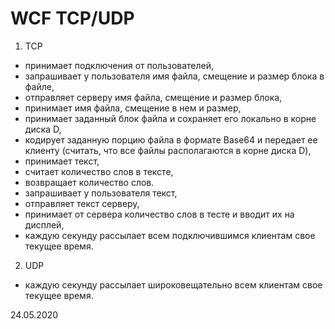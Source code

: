 # WCF TCP/UDP
1. TCP
- принимает подключения от пользователей,
- запрашивает у пользователя имя файла, смещение и размер блока в файле,
- отправляет серверу имя файла, смещение и размер блока,
- принимает имя файла, смещение в нем и размер,
- принимает заданный блок файла и сохраняет его локально в корне диска D,
- кодирует заданную порцию файла в формате Base64 и передает ее клиенту (считать, что все файлы располагаются в корне диска D),
- принимает текст,
- считает количество слов в тексте,
- возвращает количество слов.
- запрашивает у пользователя текст,
- отправляет текст серверу,
- принимает от сервера количество слов в тесте и вводит их на дисплей,
- каждую секунду рассылает всем подключившимся клиентам свое текущее время.
2. UDP
- каждую секунду рассылает широковещательно всем клиентам свое текущее время.

24.05.2020
